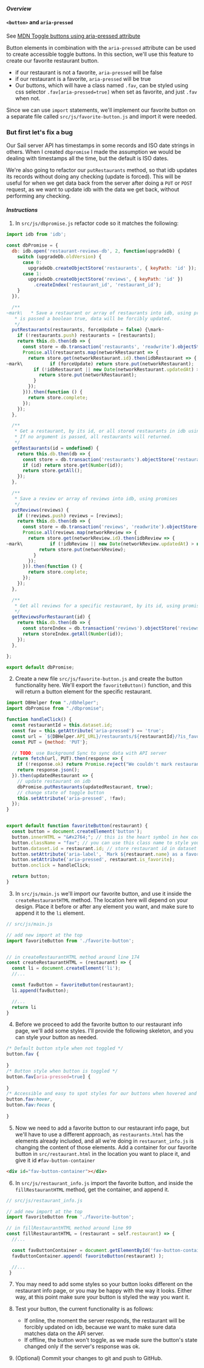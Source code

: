 #### _Overview_

#### `<button>` and `aria-pressed`

See [MDN Toggle buttons using aria-pressed attribute](https://developer.mozilla.org/en-US/docs/Web/Accessibility/ARIA/Roles/button_role#Toggle_buttons)

Button elements in combination with the `aria-pressed` attribute can be used to create accessible toggle buttons. In this section, we'll use this feature to create our favorite restaurant button.

* if our restaurant is not a favorite, `aria-pressed` will be false
* if our restaurant is a favorite, `aria-pressed` will be true
* Our buttons, which will have a class named `.fav`, can be styled using css selector `.fav[aria-pressed=true]` when set as favorite, and just `.fav` when not.

Since we can use `import` statements, we'll implement our favorite button on a separate file called `src/js/favorite-button.js` and import it were needed.

### But first let's fix a bug

Our Sail server API has timestamps in some records and ISO date strings in others. When I created `dbpromise` I made the assumption we would be dealing with timestamps all the time, but the default is ISO dates.

We're also going to refactor our `putRestaurants` method, so that idb updates its records without doing any checking (update is forced). This will be useful for when we get data back from the server after doing a `PUT` or `POST` request, as we want to update idb with the data we get back, without performing any checking.

#### _Instructions_

1. In `src/js/dbpromise.js` refactor code so it matches the following:

```javascript
import idb from 'idb';

const dbPromise = {
  db: idb.open('restaurant-reviews-db', 2, function(upgradeDb) {
    switch (upgradeDb.oldVersion) {
      case 0:
        upgradeDb.createObjectStore('restaurants', { keyPath: 'id' });
      case 1:
        upgradeDb.createObjectStore('reviews', { keyPath: 'id' })
          .createIndex('restaurant_id', 'restaurant_id');
    }
  }),

  /**
~mark\   * Save a restaurant or array of restaurants into idb, using promises. If second argument
   * is passed a boolean true, data will be forcibly updated.
   */
  putRestaurants(restaurants, forceUpdate = false) {\mark~
    if (!restaurants.push) restaurants = [restaurants];
    return this.db.then(db => {
      const store = db.transaction('restaurants', 'readwrite').objectStore('restaurants');
      Promise.all(restaurants.map(networkRestaurant => {
        return store.get(networkRestaurant.id).then(idbRestaurant => {
~mark\          if (forceUpdate) return store.put(networkRestaurant);
          if (!idbRestaurant || new Date(networkRestaurant.updatedAt) > new Date(idbRestaurant.updatedAt)) {\mark~
            return store.put(networkRestaurant);
          }
        });
      })).then(function () {
        return store.complete;
      });
    });
  },

  /**
   * Get a restaurant, by its id, or all stored restaurants in idb using promises.
   * If no argument is passed, all restaurants will returned.
   */
  getRestaurants(id = undefined) {
    return this.db.then(db => {
      const store = db.transaction('restaurants').objectStore('restaurants');
      if (id) return store.get(Number(id));
      return store.getAll();
    });
  },

  /**
   * Save a review or array of reviews into idb, using promises
   */
  putReviews(reviews) {
    if (!reviews.push) reviews = [reviews];
    return this.db.then(db => {
      const store = db.transaction('reviews', 'readwrite').objectStore('reviews');
      Promise.all(reviews.map(networkReview => {
        return store.get(networkReview.id).then(idbReview => {
~mark\          if (!idbReview || new Date(networkReview.updatedAt) > new Date(idbReview.updatedAt)) {\mark~
            return store.put(networkReview);
          }
        });
      })).then(function () {
        return store.complete;
      });
    });
  },

  /**
   * Get all reviews for a specific restaurant, by its id, using promises.
   */
  getReviewsForRestaurant(id) {
    return this.db.then(db => {
      const storeIndex = db.transaction('reviews').objectStore('reviews').index('restaurant_id');
      return storeIndex.getAll(Number(id));
    });
  },

};

export default dbPromise;
```

2. Create a new file `src/js/favorite-button.js` and create the button functionality here. We'll export the `favoriteButton()` function, and this will return a button element for the specific restaurant.

```javascript
import DBHelper from "./dbhelper";
import dbPromise from "./dbpromise";

function handleClick() {
  const restaurantId = this.dataset.id;
  const fav = this.getAttribute('aria-pressed') == 'true';
  const url = `${DBHelper.API_URL}/restaurants/${restaurantId}/?is_favorite=${!fav}`;
  const PUT = {method: 'PUT'};

  // TODO: use Background Sync to sync data with API server
  return fetch(url, PUT).then(response => {
    if (!response.ok) return Promise.reject("We couldn't mark restaurant as favorite.");
    return response.json();
  }).then(updatedRestaurant => {
    // update restaurant on idb
    dbPromise.putRestaurants(updatedRestaurant, true);
    // change state of toggle button
    this.setAttribute('aria-pressed', !fav);
  });
}


export default function favoriteButton(restaurant) {
  const button = document.createElement('button');
  button.innerHTML = "&#x2764;"; // this is the heart symbol in hex code
  button.className = "fav"; // you can use this class name to style your button
  button.dataset.id = restaurant.id; // store restaurant id in dataset for later
  button.setAttribute('aria-label', `Mark ${restaurant.name} as a favorite`);
  button.setAttribute('aria-pressed', restaurant.is_favorite);
  button.onclick = handleClick;

  return button;
}
```

3. In `src/js/main.js` we'll import our favorite button, and use it inside the `createRestaurantHTML` method. The location here will depend on your design. Place it before or after any element you want, and make sure to append it to the `li` element.
```javascript
// src/js/main.js 

// add new import at the top
import favoriteButton from './favorite-button';


// in createRestaurantHTML method around line 174
const createRestaurantHTML = (restaurant) => {
  const li = document.createElement('li');
  //...

  const favButton = favoriteButton(restaurant);
  li.append(favButton);

  //...
  return li
}
```

4. Before we proceed to add the favorite button to our restaurant info page, we'll add some styles. I'll provide the following skeleton, and you can style your button as needed.
```css
/* Default button style when not toggled */
button.fav {
  
}
/* Button style when button is toggled */
button.fav[aria-pressed=true] {
  
}
/* Accessible and easy to spot styles for our buttons when hovered and focused */
button.fav:hover,
button.fav:focus {
  
}
```

5. Now we need to add a favorite button to our restaurant info page, but we'll have to use a different approach, as `restaurants.html` has the elements already included, and all we're doing in `restaurant_info.js` is changing the content of those elements. Add a container for our favorite button in `src/restaurant.html` in the location you want to place it, and give it id `#fav-button-container`
```html
<div id="fav-button-container"></div>
```

6. In `src/js/restaurant_info.js` import the favorite button, and inside the `fillRestaurantHTML` method, get the container, and append it.
```javascript
// src/js/restaurant_info.js

// add new import at the top
import favoriteButton from './favorite-button';

// in fillRestaurantHTML method around line 99
const fillRestaurantHTML = (restaurant = self.restaurant) => {
  //...

  const favButtonContainer = document.getElementById('fav-button-container');
  favButtonContainer.append( favoriteButton(restaurant) );

  //...
 }
```

7. You may need to add some styles so your button looks different on the restaurant info page, or you may be happy with the way it looks. Either way, at this point make sure your button is styled the way you want it.

8. Test your button, the current functionality is as follows:
    * If online, the moment the server responds, the restaurant will be forcibly updated on idb, because we want to make sure data matches data on the API server.
    * If offline, the button won't toggle, as we made sure the button's state changed only if the server's response was ok.

9. (Optional) Commit your changes to git and push to GitHub.

